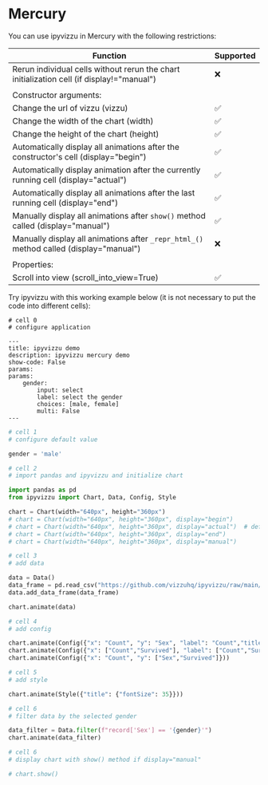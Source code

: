 # Mercury

You can use ipyvizzu in Mercury with the following restrictions:

| Function                                                                                   | Supported          |
| ------------------------------------------------------------------------------------------ | ------------------ |
| Rerun individual cells without rerun the chart initialization cell (if display!="manual")  | :x:                |
|                                                                                            |                    |
| Constructor arguments:                                                                     |                    |
| Change the url of vizzu (vizzu)                                                            | :white_check_mark: |
| Change the width of the chart (width)                                                      | :white_check_mark: |
| Change the height of the chart (height)                                                    | :white_check_mark: |
| Automatically display all animations after the constructor's cell (display="begin")        | :white_check_mark: |
| Automatically display animation after the currently running cell (display="actual")        | :white_check_mark: |
| Automatically display all animations after the last running cell (display="end")           | :white_check_mark: |
| Manually display all animations after `show()` method called (display="manual")            | :white_check_mark: |
| Manually display all animations after `_repr_html_()` method called (display="manual")     | :x:                |
|                                                                                            |                    |
| Properties:                                                                                |                    |
| Scroll into view (scroll_into_view=True)                                                   | :white_check_mark: |

Try ipyvizzu with this working example below (it is not necessary to put the code into different cells):

```
# cell 0
# configure application

---
title: ipyvizzu demo
description: ipyvizzu mercury demo
show-code: False
params:
params:
    gender:
        input: select
        label: select the gender
        choices: [male, female]
        multi: False
---
```

```python
# cell 1
# configure default value

gender = 'male'
```

```python
# cell 2
# import pandas and ipyvizzu and initialize chart

import pandas as pd
from ipyvizzu import Chart, Data, Config, Style

chart = Chart(width="640px", height="360px")
# chart = Chart(width="640px", height="360px", display="begin")
# chart = Chart(width="640px", height="360px", display="actual")  # default
# chart = Chart(width="640px", height="360px", display="end")
# chart = Chart(width="640px", height="360px", display="manual")
```

```python
# cell 3
# add data

data = Data()
data_frame = pd.read_csv("https://github.com/vizzuhq/ipyvizzu/raw/main/docs/examples/stories/titanic/titanic.csv")
data.add_data_frame(data_frame)

chart.animate(data)
```

```python
# cell 4
# add config

chart.animate(Config({"x": "Count", "y": "Sex", "label": "Count","title":"Passengers of the Titanic"}))
chart.animate(Config({"x": ["Count","Survived"], "label": ["Count","Survived"], "color": "Survived"}))
chart.animate(Config({"x": "Count", "y": ["Sex","Survived"]}))
```

```python
# cell 5
# add style

chart.animate(Style({"title": {"fontSize": 35}}))
```

```python
# cell 6
# filter data by the selected gender

data_filter = Data.filter(f"record['Sex'] == '{gender}'")
chart.animate(data_filter)
```

```python
# cell 6
# display chart with show() method if display="manual"

# chart.show()
```
